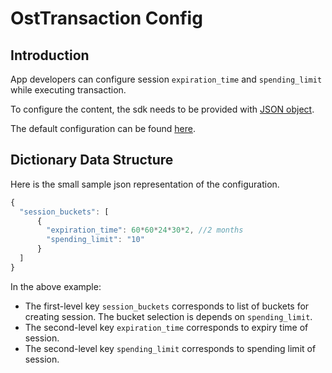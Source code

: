 # OstTransaction Config

## Introduction

App developers can configure session `expiration_time` and `spending_limit` while executing transaction.

To configure the content, the sdk needs to be provided with [JSON object](https://developer.mozilla.org/en-US/docs/Learn/JavaScript/Objects/JSON).

The default configuration can be found [here](../js/TransactionHelper/ost-transaction-config.json).

## Dictionary Data Structure

Here is the small sample json representation of the configuration.

```js
{
  "session_buckets": [
      {
        "expiration_time": 60*60*24*30*2, //2 months
        "spending_limit": "10"
      }
  ]
}
```

In the above example:

* The first-level key `session_buckets` corresponds to list of buckets for creating session. The bucket selection is 
depends on `spending_limit`. 
* The second-level key `expiration_time` corresponds to expiry time of session.
* The second-level key `spending_limit` corresponds to spending limit of session.
